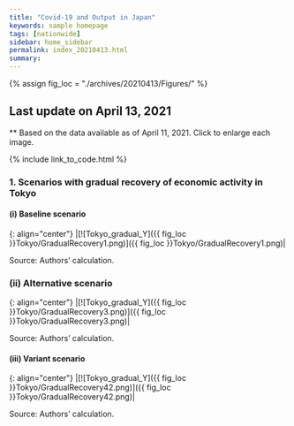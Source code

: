```yaml
---
title: "Covid-19 and Output in Japan"
keywords: sample homepage
tags: [nationwide]
sidebar: home_sidebar
permalink: index_20210413.html
summary:
---
```


{% assign fig_loc = "./archives/20210413/Figures/" %}

## Last update on April 13, 2021
** Based on the data available as of April 11, 2021. Click to enlarge each image.

{% include link_to_code.html %}


### 1. Scenarios with gradual recovery of economic activity in Tokyo

#### (i) Baseline scenario

{: align="center"}
|[![Tokyo_gradual_Y]({{ fig_loc }}Tokyo/GradualRecovery1.png)]({{ fig_loc }}Tokyo/GradualRecovery1.png)|

Source: Authors’ calculation.

### (ii) Alternative scenario

{: align="center"}
|[![Tokyo_gradual_Y]({{ fig_loc }}Tokyo/GradualRecovery3.png)]({{ fig_loc }}Tokyo/GradualRecovery3.png)|

Source: Authors’ calculation.

<!-- ##### (iii) Variant scenario (A)

{: align="center"}
|[![Tokyo_gradual_Y]({{ fig_loc }}Tokyo/GradualRecovery41.png)]({{ fig_loc }}Tokyo/GradualRecovery41.png)|

Source: Authors’ calculation. -->

#### (iii) Variant scenario

{: align="center"}
|[![Tokyo_gradual_Y]({{ fig_loc }}Tokyo/GradualRecovery42.png)]({{ fig_loc }}Tokyo/GradualRecovery42.png)|

Source: Authors’ calculation.
